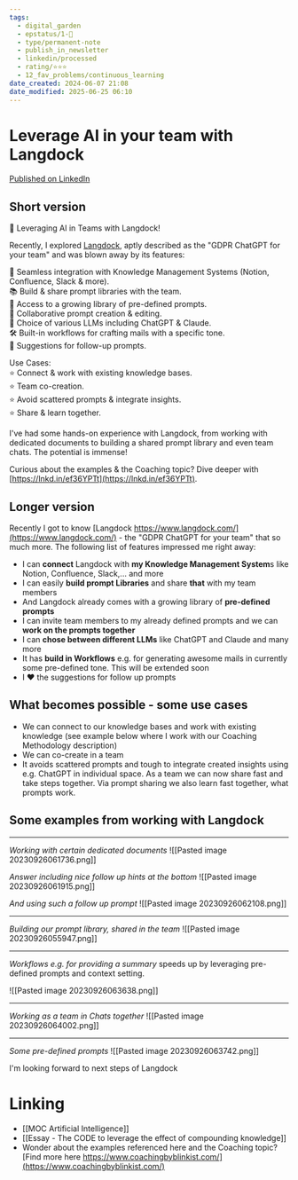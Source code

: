 ```yaml
---
tags:
  - digital_garden
  - epstatus/1-🌱
  - type/permanent-note
  - publish_in_newsletter
  - linkedin/processed
  - rating/⭐️⭐️⭐️
  - 12_fav_problems/continuous_learning
date_created: 2024-06-07 21:08
date_modified: 2025-06-25 06:10
---
```

# Leverage AI in your team with Langdock

[Published on LinkedIn](https://www.linkedin.com/posts/sebastiankamilli_leverage-ai-in-your-team-with-langdock-activity-7113034913175453696-0cFe?utm_source=share&utm_medium=member_desktop)

## Short version

🚀 Leveraging AI in Teams with Langdock!  
  
Recently, I explored [Langdock](https://www.linkedin.com/company/langdock/), aptly described as the "GDPR ChatGPT for your team" and was blown away by its features:  
  
🔗 Seamless integration with Knowledge Management Systems (Notion, Confluence, Slack & more).  
📚 Build & share prompt libraries with the team.  
📖 Access to a growing library of pre-defined prompts.  
🤝 Collaborative prompt creation & editing.  
🔄 Choice of various LLMs including ChatGPT & Claude.  
🛠️ Built-in workflows for crafting mails with a specific tone.  
🧠 Suggestions for follow-up prompts.  
  
Use Cases:  
⭐️ Connect & work with existing knowledge bases.  
⭐️ Team co-creation.  
⭐️ Avoid scattered prompts & integrate insights.  
⭐️ Share & learn together.  
  
I've had some hands-on experience with Langdock, from working with dedicated documents to building a shared prompt library and even team chats. The potential is immense!  
  
Curious about the examples & the Coaching topic? Dive deeper with [https://lnkd.in/ef36YPTt](https://lnkd.in/ef36YPTt).

## Longer version

Recently I got to know [Langdock https://www.langdock.com/](https://www.langdock.com/) - the "GDPR ChatGPT for your team" that so much more. The following list of features impressed me right away:

+ I can **connect** Langdock with **my Knowledge Management System**s like Notion, Confluence, Slack,... and more
+ I can easily **build prompt Libraries** and share **that** with my team members
+ And Langdock already comes with a growing library of **pre-defined prompts**
+ I can invite team members to my already defined prompts and we can **work on the prompts together**
+ I can **chose between different LLMs** like ChatGPT and Claude and many more
+ It has **build in Workflows** e.g. for generating awesome mails in currently some pre-defined tone. This will be extended soon
+ I ❤️ the suggestions for follow up prompts

## What becomes possible - some use cases

+ We can connect to our knowledge bases and work with existing knowledge (see example below where I work with our Coaching Methodology description)
+ We can co-create in a team
+ It avoids scattered prompts and tough to integrate created insights using e.g. ChatGPT in individual space. As a team we can now share fast and take steps together. Via prompt sharing we also learn fast together, what prompts work.

## Some examples from working with Langdock

***

*Working with certain dedicated documents*
![[Pasted image 20230926061736.png]]

*Answer including nice follow up hints at the bottom*
![[Pasted image 20230926061915.png]]

*And using such a follow up prompt*
![[Pasted image 20230926062108.png]]

***

*Building our prompt library, shared in the team*
![[Pasted image 20230926055947.png]]

***

*Workflows e.g. for providing a summary* speeds up by leveraging pre-defined prompts and context setting.

![[Pasted image 20230926063638.png]]

***

*Working as a team in Chats together*
![[Pasted image 20230926064002.png]]

***

*Some pre-defined prompts*
![[Pasted image 20230926063742.png]]

I'm looking forward to next steps of Langdock

# Linking

+ [[MOC Artificial Intelligence]]
+ [[Essay - The CODE to leverage the effect of compounding knowledge]]
+ Wonder about the examples referenced here and the Coaching topic? [Find more here https://www.coachingbyblinkist.com/](https://www.coachingbyblinkist.com/)

